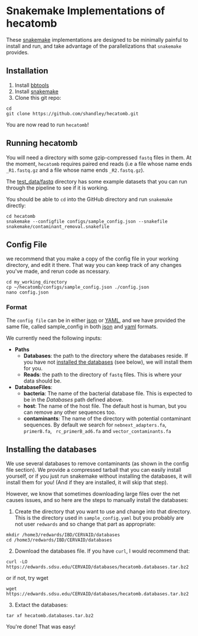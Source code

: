 # Snakemake Implementations of hecatomb

These [snakemake](https://snakemake.readthedocs.io/) implementations are designed to be minimally painful to install and run, and take advantage of the parallelizations that `snakemake` provides.

## Installation

1. Install [bbtools](https://jgi.doe.gov/data-and-tools/bbtools/bb-tools-user-guide/installation-guide/)
2. Install [snakemake](https://snakemake.readthedocs.io/en/stable/getting_started/installation.html)
3. Clone this git repo:
```
cd
git clone https://github.com/shandley/hecatomb.git
```

You are now read to run `hecatomb`!

## Running hecatomb

You will need a directory with some gzip-compressed `fastq` files in them. At the moment, `hecatomb` requires paired end reads (i.e a file whose name ends `_R1.fastq.gz` and a file whose name ends `_R2.fastq.gz`).

The [test_data/fastq](../test_data/fastq) directory has some example datasets that you can run through the pipeline to see if it is working.

You should be able to `cd` into the GitHub directory and run `snakemake` directly:

```
cd hecatomb
snakemake --configfile configs/sample_config.json --snakefile snakemake/contaminant_removal.snakefile
```

## Config File

we recommend that you make a copy of the config file in your working directory, and edit it there. That way you can keep track of any changes you've made, and rerun code as ncessary.

```
cd my_working_directory
cp ~/hecatomb/configs/sample_config.json ./config.json
nano config.json
```

### Format

The `config file` can be in either [json](https://www.json.org/) or [YAML](https://yaml.org/), and we have provided the same file, called sample_config in both [json](sample_config.json) and [yaml](sample_config.yaml) formats. 

We currently need the following inputs:

- **Paths**
    - **Databases**: the path to the directory where the databases reside. If you have not [installed the databases](installing-the-databases) (see below), we will install them for you.
    - **Reads**: the path to the directory of `fastq` files. This is where your data should be.
- **DatabaseFiles**:
    - **bacteria**: The name of the bacterial database file. This is expected to be in the *Databases* path defined above.
    - **host**: The name of the host file. The default host is human, but you can remove any other sequences too.
    - **contaminants**: The name of the directory with potential contaminant sequences. By default we search for `nebnext_adapters.fa`, `primerB.fa`, ` rc_primerB_ad6.fa` and `vector_contaminants.fa`

## Installing the databases

We use several databases to remove contaminants (as shown in the config file section). We provide a compressed tarball that you can easily install yourself, or if you just run snakemake without installing the databases, it will install them for you! (And if they are installed, it will skip that step).

However, we know that sometimes downloading large files over the net causes issues, and so here are the steps to manually install the databases:

1. Create the directory that you want to use and change into that directory. This is the directory used in `sample_config.yaml` but you probably are not user `redwards` and so change that part as appropriate:

```
mkdir /home3/redwards/IBD/CERVAID/databases
cd /home3/redwards/IBD/CERVAID/databases
```

2. Download the databases file. If you have `curl`, I would recommend that:

```
curl -LO https://edwards.sdsu.edu/CERVAID/databases/hecatomb.databases.tar.bz2
```

or if not, try wget

```
wget https://edwards.sdsu.edu/CERVAID/databases/hecatomb.databases.tar.bz2
```

3. Extact the databases:

```
tar xf hecatomb.databases.tar.bz2
```

You're done! That was easy!


